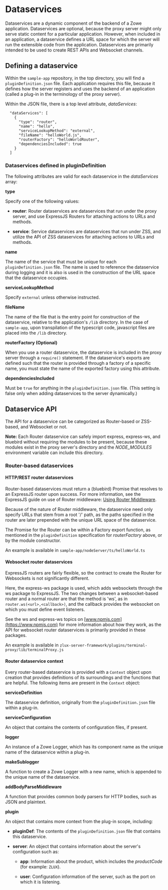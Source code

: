 # Dataservices

Dataservices are a dynamic component of the backend of a Zowe application. Dataservices are optional, because the proxy server might only serve static content for a particular application. However, when included in an application, a dataservice defines a URL space for which the server will run the extensible code from the application. Dataservices are primarily intended to be used to create REST APIs and Websocket channels.

## Defining a dataservice

Within the `sample-app` repository, in the top directory, you will find a `pluginDefinition.json` file. Each application requires this file, because it defines how the server registers and uses the backend of an application (called a plug-in in the terminology of the proxy server).

Within the JSON file, there is a top level attribute, *dataServices*:
```
  "dataServices": [
    {
      "type": "router",
      "name": "hello",
      "serviceLookupMethod": "external",
      "fileName": "helloWorld.js",
      "routerFactory": "helloWorldRouter",
      "dependenciesIncluded": true
    }
  ]
```
### Dataservices defined in pluginDefinition

The following attributes are valid for each dataservice in the *dataServices* array:

 **type**

 Specify one of the following values:

  - **router**: Router dataservices are dataservices that run under the proxy server, and use ExpressJS Routers for attaching actions to URLs and methods.

  - **service**: Service dataservices are dataservices that run under ZSS, and utilize the API of ZSS dataservices for attaching actions to URLs and methods.

**name**

 The name of the service that must be unique for each `pluginDefinition.json` file. The name is used to reference the dataservice during logging and it is also is used in the construction of the URL space that the dataservice occupies.

**serviceLookupMethod**

 Specify `external` unless otherwise instructed.

**fileName**

The name of the file that is the entry point for construction of the dataservice, relative to the application's `/lib` directory. In the case of `sample-app`, upon transpilation of the typescript code, javascript files are placed into the `/lib` directory.

**routerFactory (Optional)**

 When you use a router dataservice, the dataservice is included in the proxy server through a `require()` statement. If the dataservice's exports are defined such that the router is provided through a factory of a specific name, you must state the name of the exported factory using this attribute.

**dependenciesIncluded**

 Must be `true` for anything in the `pluginDefinition.json` file. (This setting is false only when adding dataservices to the server dynamically.)

## Dataservice API

The API for a dataservice can be categorized as Router-based or ZSS-based, and Websocket or not.

**Note:** Each Router dataservice can safely import express, express-ws, and bluebird without requiring the modules to be present, because these modules exist in the proxy server's directory and the *NODE_MODULES* environment variable can include this directory.

### Router-based dataservices


#### HTTP/REST router dataservices

Router-based dataservices must return a (bluebird) Promise that resolves to an ExpressJS router upon success. For more information, see the ExpressJS guide on use of Router middleware: [Using Router Middleware](http://expressjs.com/en/guide/using-middleware#middleware.router).

Because of the nature of Router middleware, the dataservice need only specify URLs that stem from a root '/' path, as the paths specified in the router are later prepended with the unique URL space of the dataservice.

The Promise for the Router can be within a Factory export function, as mentioned in the `pluginDefinition` specification for *routerFactory* above, or by the module constructor.

An example is available in `sample-app/nodeServer/ts/helloWorld.ts`

#### Websocket router dataservices

ExpressJS routers are fairly flexible, so the contract to create the Router for Websockets is not significantly different.

Here, the express-ws package is used, which adds websockets through the ws package to ExpressJS. The two changes between a websocket-based router and a normal router are that the method is 'ws', as in `router.ws(<url>,<callback>)`, and  the callback provides the websocket on which you must define event listeners.

See the ws and express-ws topics on [www.npmjs.com](https://www.npmjs.com) for more information about how they work, as the API for websocket router dataservices is primarily provided in these packages.

An example is available in `zlux-server-framework/plugins/terminal-proxy/lib/terminalProxy.js`

#### Router dataservice context

Every router-based dataservice is provided with a `Context` object upon creation that provides definitions of its surroundings and the functions that are helpful. The following items are present in the `Context` object:

**serviceDefinition**

The dataservice definition, originally from the `pluginDefinition.json` file within a plug-in.

**serviceConfiguration**

An object that contains the contents of configuration files, if present.

**logger**

An instance of a Zowe Logger, which has its component name as the unique name of the dataservice within a plug-in.

**makeSublogger**

A function to create a Zowe Logger with a new name, which is appended to the unique name of the dataservice.

**addBodyParseMiddleware**

A function that provides common body parsers for HTTP bodies, such as JSON and plaintext.

**plugin**

An object that contains more context from the plug-in scope, including:

- **pluginDef**: The contents of the `pluginDefinition.json` file that contains this dataservice.

- **server**: An object that contains information about the server's configuration such as:

    - **app**: Information about the product, which includes the *productCode* (for example: `ZLUX`).

    - **user**: Configuration information of the server, such as the port on which it is listening.

